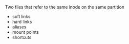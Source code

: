 Two files that refer to the same inode on the same partition

* soft links
* hard links
* aliases
* mount points
* shortcuts
